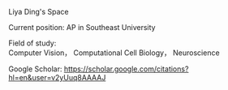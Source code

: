 Liya Ding's Space

Current position: AP in Southeast University

Field of study:  
  Computer Vision，
  Computational Cell Biology，
  Neuroscience

Google Scholar: https://scholar.google.com/citations?hl=en&user=v2yUuq8AAAAJ
